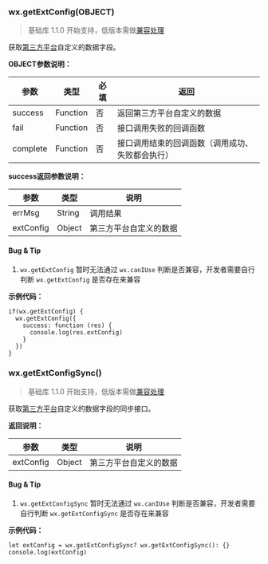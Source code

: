 <!-- https://developers.weixin.qq.com/miniprogram/dev/api/ext-api.html -->

### wx.getExtConfig(OBJECT)

> 基础库 1.1.0 开始支持，低版本需做[兼容处理](https://developers.weixin.qq.com/miniprogram/dev/framework/compatibility.html)

获取[第三方平台](https://mp.weixin.qq.com/debug/wxadoc/dev/devtools/ext.html)自定义的数据字段。

**OBJECT参数说明：**

  参数       |  类型       |  必填 |  返回                       
-------------|-------------|-------|-----------------------------
  success    |  Function   |  否   |  返回第三方平台自定义的数据 
  fail       |  Function   |  否   |  接口调用失败的回调函数     
  complete   |  Function   |  否   |接口调用结束的回调函数（调用成功、失败都会执行）

**success返回参数说明：**

  参数        |  类型     |  说明          
--------------|-----------|----------------
  errMsg      |  String   |  调用结果      
  extConfig   |  Object   |第三方平台自定义的数据

#### Bug & Tip

1.  `wx.getExtConfig` 暂时无法通过 `wx.canIUse` 判断是否兼容，开发者需要自行判断 `wx.getExtConfig` 是否存在来兼容

**示例代码：**

    if(wx.getExtConfig) {
      wx.getExtConfig({
        success: function (res) {
          console.log(res.extConfig)
        }
      })
    }
    

### wx.getExtConfigSync()

> 基础库 1.1.0 开始支持，低版本需做[兼容处理](https://developers.weixin.qq.com/miniprogram/dev/framework/compatibility.html)

获取[第三方平台](https://mp.weixin.qq.com/debug/wxadoc/dev/devtools/ext.html)自定义的数据字段的同步接口。

**返回说明：**

  参数        |  类型     |  说明          
--------------|-----------|----------------
  extConfig   |  Object   |第三方平台自定义的数据

#### Bug & Tip

1.  `wx.getExtConfigSync` 暂时无法通过 `wx.canIUse` 判断是否兼容，开发者需要自行判断 `wx.getExtConfigSync` 是否存在来兼容

**示例代码：**

    let extConfig = wx.getExtConfigSync? wx.getExtConfigSync(): {}
    console.log(extConfig)
